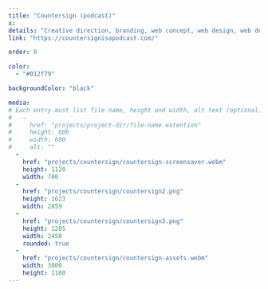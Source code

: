 ```yaml
---
title: "Countersign (podcast)"
x:
details: "Creative direction, branding, web concept, web design, web development"
link: "https://countersignisapodcast.com/"

order: 0

color: 
  - "#012f79"

backgroundColor: "black"

media: 
# Each entry must list file name, height and width, alt text (optional)
#   -
#     href: "projects/project-dir/file-name.extention"
#     height: 800
#     width: 600
#     alt: ""
  -
    href: "projects/countersign/countersign-screensaver.webm"
    height: 1120
    width: 700
  -
    href: "projects/countersign/countersign2.png"
    height: 1623
    width: 2859
  -
    href: "projects/countersign/countersign3.png"
    height: 1285
    width: 2450
    rounded: true
  -
    href: "projects/countersign/countersign-assets.webm"
    width: 3000
    height: 1180
---
```

